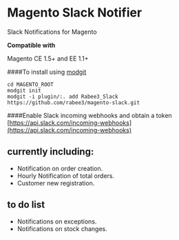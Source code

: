 # Magento Slack Notifier
Slack Notifications for Magento

**Compatible with**

Magento CE 1.5+ and EE 1.1+

####To install using [modgit](https://github.com/jreinke/modgit)

```
cd MAGENTO_ROOT
modgit init
modgit -i plugin/:. add Rabee3_Slack https://github.com/rabee3/magento-slack.git

```

####Enable Slack incoming webhooks and obtain a token
[https://api.slack.com/incoming-webhooks](https://api.slack.com/incoming-webhooks)

## currently including:
- Notification on order creation.
- Hourly Notification of total orders.
- Customer new registration.

## to do list
- Notifications on exceptions.
- Notifications on stock changes.
